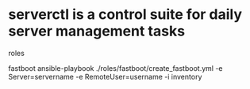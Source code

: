 # serverctl is a control suite for daily server management tasks

roles

fastboot
ansible-playbook ./roles/fastboot/create_fastboot.yml -e Server=servername -e RemoteUser=username -i inventory
